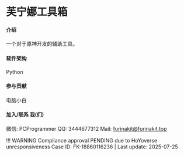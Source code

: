 # 芙宁娜工具箱

#### 介绍
一个对于原神开发的辅助工具。

#### 软件架构
Python

#### 参与贡献
电脑小白 

#### 加入/联系 我(们)
微信: PCProgrammer
QQ: 3444677312
Mail: furinakit@furinakit.top

!!! WARNING
    Compliance approval PENDING due to HoYoverse unresponsiveness
    Case ID: FK-18860116236 | Last update: 2025-07-25